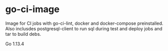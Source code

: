 # go-ci-image #

Image for CI jobs with go-ci-lint, docker and docker-compose  preinstalled.
Also inclusdes postgresql-client to run sql during test and deploy jobs and tar to build debs.

Go 1.13.4

